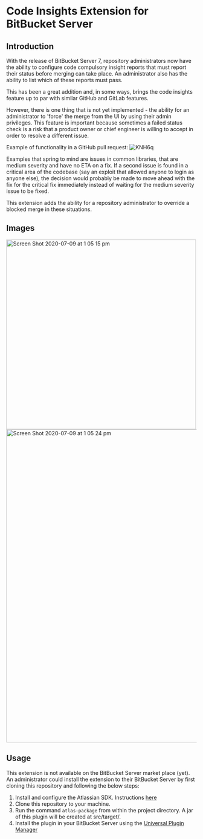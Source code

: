 # Code Insights Extension for BitBucket Server

## Introduction
With the release of BitBucket Server 7, repository administrators now have the ability to configure code compulsory
insight reports that must report their status before merging can take place. An administrator also has the ability
to list which of these reports must pass.

This has been a great addition and, in some ways, brings the code insights feature up to par with similar GitHub and 
GitLab features.

However, there is one thing that is not yet implemented - the ability for an administrator to 'force' the merge
from the UI by using their admin privileges. This feature is important because sometimes a failed status check is
a risk that a product owner or chief engineer is willing to accept in order to resolve a different issue. 

Example of functionality in a GitHub pull request:
![KNH6q](https://user-images.githubusercontent.com/38512252/86992345-a4cfaf80-c1e4-11ea-888e-cc3a190641dc.png)

Examples that spring to mind are issues in common libraries, that are medium severity and have no ETA on a fix. 
If a second issue is found in a critical area of the codebase (say an exploit that allowed anyone to login as anyone else),
the decision would probably be made to move ahead with the fix for the critical fix immediately instead of waiting for
the medium severity issue to be fixed.

This extension adds the ability for a repository administrator to override a blocked merge in these situations.

## Images
<img width="502" alt="Screen Shot 2020-07-09 at 1 05 15 pm" src="https://user-images.githubusercontent.com/38512252/86992471-e4969700-c1e4-11ea-86b8-4a05800cfd1b.png">

<img width="829" alt="Screen Shot 2020-07-09 at 1 05 24 pm" src="https://user-images.githubusercontent.com/38512252/86992516-fe37de80-c1e4-11ea-816f-f5143db1e57d.png">

## Usage
This extension is not available on the BitBucket Server market place (yet). An administrator could install the 
extension to their BitBucket Server by first cloning this repository and following the below steps:

1. Install and configure the Atlassian SDK. Instructions [here](https://developer.atlassian.com/server/framework/atlassian-sdk/install-the-atlassian-sdk-on-a-linux-or-mac-system/)
2. Clone this repository to your machine.
3. Run the command `atlas-package` from within the project directory. A jar of this plugin will be created at src/target/.
4. Install the plugin in your BitBucket Server using the [Universal Plugin Manager](https://confluence.atlassian.com/bitbucketserver/managing-apps-776640366.html?_ga=2.81479828.2001798493.1594262869-1170595930.1590906581)
